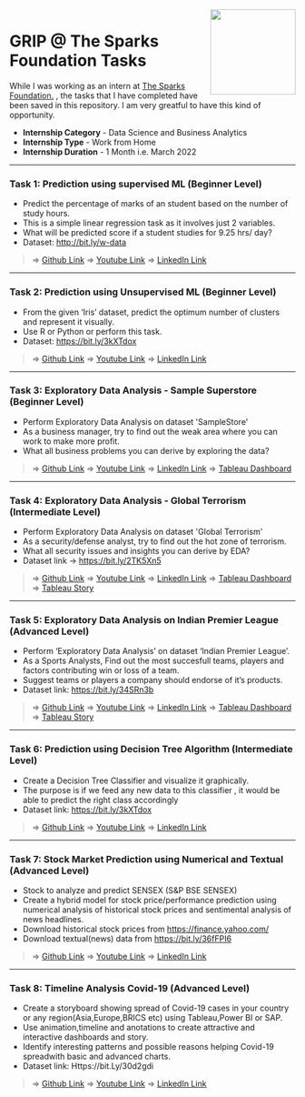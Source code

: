 <img align = right height = 150 width = 150 src = https://www.thesparksfoundationsingapore.org/images/logo_small.png>

#  GRIP @ The Sparks Foundation Tasks
While I was working as an intern at [The Sparks Foundation.](https://www.thesparksfoundationsingapore.org/) , the tasks that I have completed have been saved in this repository. I am very greatful to have this kind of opportunity.

- **Internship Category** - Data Science and Business Analytics
- **Internship Type** - Work from Home
- **Internship Duration** - 1 Month i.e. March 2022
<hr>

### Task 1: Prediction using supervised ML (Beginner Level)
- Predict the percentage of marks of an student based on the number of study hours.
- This is a simple linear regression task as it involves just 2 variables.
- What will be predicted score if a student studies for 9.25 hrs/ day?
- Dataset: http://bit.ly/w-data

> => [Github Link](https://github.com/karandoke44/The-Spark-Foundation-Internship-Tasks/blob/main/Task-1%20Prediction%20Using%20Supervised%20ML.ipynb)
> => [Youtube Link](https://youtu.be/WUtbz-JpOto) 
> => [LinkedIn Link](https://www.linkedin.com/posts/karan-doke-0154771aa_task1-internship2022-connections-activity-6910970297303097344-hGAz?utm_source=linkedin_share&utm_medium=member_desktop_web) <br>

<hr>

### Task 2: Prediction using Unsupervised ML (Beginner Level)
- From the given ‘Iris’ dataset, predict the optimum number of clusters and represent it visually.
- Use R or Python or perform this task.
- Dataset: https://bit.ly/3kXTdox

> => [Github Link](https://github.com/karandoke44/The-Spark-Foundation-Internship-Tasks/blob/main/Task-2%20Prediction%20using%20Unsupervised%20ML.ipynb)
> => [Youtube Link](https://youtu.be/VBvACKHc0oI) 
> => [LinkedIn Link](https://www.linkedin.com/posts/karan-doke-0154771aa_task2-internship2022-connections-activity-6910977566665261056-RRwv?utm_source=linkedin_share&utm_medium=member_desktop_web) <br>

<hr>

### Task 3: Exploratory Data Analysis - Sample Superstore (Beginner Level)
- Perform Exploratory Data Analysis on dataset 'SampleStore'
- As a business manager, try to find out the weak area where you can work to make more profit.
- What all business problems you can derive by exploring the data?

> => [Github Link](https://github.com/karandoke44/The-Spark-Foundation-Internship-Tasks/tree/main/Task-3%20EDA%20on%20Sample%20Superstore)
> => [Youtube Link](https://youtu.be/yi6JmX6jF1M) 
> => [LinkedIn Link](https://www.linkedin.com/posts/karan-doke-0154771aa_task3-internship2022-connections-activity-6907542489113219072-seNd?utm_source=linkedin_share&utm_medium=member_desktop_web)
> => [Tableau Dashboard](https://lnkd.in/eVNBdsyW) <br>

<hr>

### Task 4: Exploratory Data Analysis - Global Terrorism (Intermediate Level)
- Perform Exploratory Data Analysis on dataset 'Global Terrorism'
- As a security/defense analyst, try to find out the hot zone of terrorism.
- What all security issues and insights you can derive by EDA?
- Dataset link -> https://bit.ly/2TK5Xn5

> => [Github Link](https://github.com/karandoke44/The-Spark-Foundation-Internship-Tasks/tree/main/Task-4%20EDA%20on%20Global%20Terrorism)
> => [Youtube Link](https://youtu.be/uGHZw0S6uPA) 
> => [LinkedIn Link](https://www.linkedin.com/posts/karan-doke-0154771aa_global-terrorism-eda-tableau-dashboard-activity-6907181099852681216-0Q7P?utm_source=linkedin_share&utm_medium=member_desktop_web) 
> => [Tableau Dashboard](https://lnkd.in/gg9Rf-33)
> => [Tableau Story](https://lnkd.in/gCvRH65e)<br>

<hr>

### Task 5: Exploratory Data Analysis on Indian Premier League (Advanced Level)
- Perform ‘Exploratory Data Analysis’ on dataset ‘Indian Premier League’.
- As a Sports Analysts, Find out the most succesfull teams, players and factors contributing win or loss of a team.
- Suggest teams or players a company should endorse of it’s products.
- Dataset link: https://bit.ly/34SRn3b
> => [Github Link](https://github.com/karandoke44/The-Spark-Foundation-Internship-Tasks/tree/main/Task-5%20EDA%20on%20Indian%20Premier%20League)
> => [Youtube Link]() 
> => [LinkedIn Link]() 
> => [Tableau Dashboard](https://github.com/karandoke44/The-Spark-Foundation-Internship-Tasks/tree/main/Task-5%20EDA%20on%20Indian%20Premier%20League)
> => [Tableau Story](https://public.tableau.com/app/profile/karan.doke/viz/IndianPremierLeagueAnalysisStory/IndianPremierLeagueAnalysisStory)<br>

<hr>

### Task 6: Prediction using Decision Tree Algorithm (Intermediate Level)
- Create a Decision Tree Classifier and visualize it graphically.
- The purpose is if we feed any new data to this classifier , it would be able to predict the right class accordingly
- Dataset link: https://bit.ly/3kXTdox
> => [Github Link](https://github.com/karandoke44/The-Spark-Foundation-Internship-Tasks/blob/main/Task-6%20Prediction%20using%20%20Decision%20Tree%20Algorithm.ipynb)
> => [Youtube Link](https://youtu.be/r9d5PFGlASM) 
> => [LinkedIn Link](https://www.linkedin.com/posts/karan-doke-0154771aa_task6-internship2022-connections-activity-6910979172840435712-n2cz?utm_source=linkedin_share&utm_medium=member_desktop_web)<br>

<hr>

### Task 7: Stock Market Prediction using Numerical and Textual (Advanced Level)
- Stock to analyze and predict SENSEX (S&P BSE SENSEX)
- Create a hybrid model for stock price/performance prediction using numerical analysis of historical stock prices and sentimental analysis of news headlines.
- Download historical stock prices from https://finance.yahoo.com/
- Download textual(news) data from https://bit.ly/36fFPI6
> => [Github Link](https://github.com/karandoke44/The-Spark-Foundation-Internship-Tasks/blob/main/Task-7%20Stock%20Market%20Prediction%20using%20Numerical%20and%20Textual%20Analysis.ipynb)
> => [Youtube Link](https://youtu.be/u9TweK0YBuE) 
> => [LinkedIn Link](https://www.linkedin.com/posts/karan-doke-0154771aa_task7-internship2022-connections-activity-6910981018715881472-Uutj?utm_source=linkedin_share&utm_medium=member_desktop_web)<br>

<hr>

### Task 8: Timeline Analysis Covid-19 (Advanced Level)
- Create a storyboard showing spread of Covid-19 cases in your country or any region(Asia,Europe,BRICS etc) using Tableau,Power BI or SAP.
- Use animation,timeline and anotations to create attractive and interactive dashboards and story.
- Identify interesting patterns and possible reasons helping Covid-19 spreadwith basic and advanced charts.
- Dataset link: Https://bit.Ly/30d2gdi
> => [Github Link]()
> => [Youtube Link]() 
> => [LinkedIn Link]()<br>

